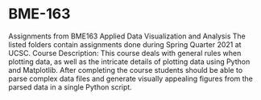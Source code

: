 # BME-163
Assignments from BME163 Applied Data Visualization and Analysis
The listed folders contain assignments done during Spring Quarter 2021 at UCSC. 
Course Description: This course deals with general rules when plotting data, as well as the intricate details of plotting data using Python and Matplotlib.
After completing the course students should be able to parse complex data files and generate visually appealing figures from the parsed data in a single Python script.
